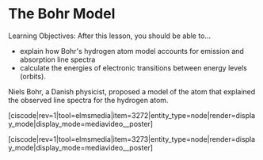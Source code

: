 <div style="float:right;margin:auto"><ebook-button title="Atomic Structure" link="https://genchem.science.psu.edu/02-2-bohrs-model"></ebook-button></div>



# The Bohr Model

Learning Objectives: After this lesson, you should be able to…

* explain how Bohr's hydrogen atom model accounts for emission and absorption line spectra
* calculate the energies of electronic transitions between energy levels (orbits).

Niels Bohr, a Danish physicist, proposed a model of the atom that explained the observed line spectra for the hydrogen atom.

[ciscode|rev=1|tool=elmsmedia|item=3272|entity_type=node|render=display_mode|display_mode=mediavideo__poster]

[ciscode|rev=1|tool=elmsmedia|item=3273|entity_type=node|render=display_mode|display_mode=mediavideo__poster]